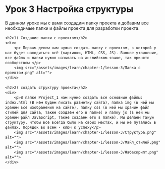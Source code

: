 <main>
    <h1>Урок 3 Настройка структуры</h1>
    <p> В данном уроке мы с вами создадим папку проекта и добавим все необходимые папки и файлы проекта для разработки проекта. </p>

    <h2>1) Создание папки с проектом</h2>
    <div>
        <p> Первым делом нам нужно создать папку с проектом, в которой у нас будет находиться всё (картинки, HTML, CSS, JS). Важное уточнение, все файлы и папки нужно называть на английском языке, так принято сообществом </p>
        <img src="/assets/images/learn/chapter-1/lesson-3/Папка с проектом.png" alt="">
    </div>

    <h2>2) создать структуру проекта</h2>
    <div>
        <p>В папке Project_1 нам нужно создать все основные файлы: index.html (В нём будем писать разметку сайта), папка img (в ней мы храним все изображения на сайте), папку css (в ней мы храним файл стилей для сайта, также создаём его в папке) и папку js (в ней мы храним файл JavaScript, также создаём его в папке). Мы делаем такую структуру, чтобы всё всегда было на своих местах, и мы не путались в файлах. Порядок во всём - ключ к успеху</p>
        <img src="/assets/images/learn/chapter-1/lesson-3/Структура.png" alt="">
        <img src="/assets/images/learn/chapter-1/lesson-3/Файл_стилей.png" alt="">
        <img src="/assets/images/learn/chapter-1/lesson-3/Жабаскрипт.png" alt="">
    </div>
</main>